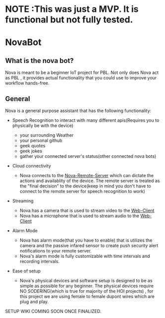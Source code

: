 # NOTE :This was just a MVP. It is functional but not fully tested.

# NovaBot

## What is the nova bot?
Nova is meant to be a beginner IoT project for PBL. Not only does Nova act as PBL , it provides actual functionality that you could use to improve your workflow hands-free.

## General
Nova is a general purpose assistant that has the following functionality:

- Speech Recognition to interact with many different apis(Requires you to physically be with the device)
  - your surrounding Weather
  - your personal github
  - geek quotes
  - geek jokes
  - gather your connected server's status(other connected nova bots)

- Cloud connectivity
  - Nova connects to the [Nova-Remote-Server](https://github.com/House-of-IoT/Nova-remote-server) which can dictate the actions and availablity of the device. The remote server is treated as the "final decision" to the device(keep in mind you don't have to connect to the remote server for speech recognition to work)
  
  
- Streaming 
   - Nova has a camera that is used to stream video to the [Web-Client](https://github.com/House-of-IoT/HOI-WebClient) 
   - Nova has a microphone that is used to stream audio to the [Web-Client](https://github.com/House-of-IoT/HOI-WebClient)
   
   
- Alarm Mode
   - Nova has alarm mode(that you have to enable) that is utilizes the camera and the passive infared sensor to create push  security alert notifications to your remote server.
   - Nova's alarm mode is fully customizable with time intervals and recording intervals.
  
  
- Ease of setup
  - Nova's physical devices and software setup is designed to be as simple as possible for any beginner. The physical devices require NO SODERING(which is true for majority of the HOI projects) , for this project we are using female to female dupont wires which are plug and play.



SETUP WIKI COMING SOON ONCE FINALIZED.
